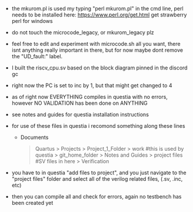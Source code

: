 - the mkurom.pl is used my typing "perl mkurom.pl" in the cmd line, perl needs to be installed here: https://www.perl.org/get.html get strawberry perl for windows
- do not touch the microcode_legacy, or mkurom_legacy plz
- feel free to edit and experiment with microcode.sh all you want, there isnt anything really important in there, but for now maybe dont remove the "UD_fault:" label.
- I built the riscv_cpu.sv based on the block diagram pinned in the discord gc
- right now the PC is set to inc by 1, but that might get changed to 4
- as of right now EVERYTHING compiles in questia with no errors, however NO VALIDATION has been done on ANYTHING
- see notes and guides for questia installation instructions
- for use of these files in questia i recomond something along these lines

    * Documents
        > Quartus
            > Projects
                > Project_1_Folder
                    > work #this is used by questia
                    > git_home_folder
                        > Notes and Guides
                        > project files #SV files in here
                        > Verification

- you have to in questia "add files to project", and you just navigate to the "project files" folder and select all of the verilog related files, (.sv, .inc, etc)
- then you can compile all and check for errors, again no testbench has been created yet